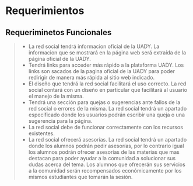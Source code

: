 # Requerimientos
## Requeriminetos Funcionales
> - La red social tendrá informacion oficial de la UADY. La informacion que se mostrará en la página web será extraída de la página oficial de la UADY.
> - Tendrá links para acceder más rápido a la plataforma UADY. Los links son sacados de la pagina oficial de la UADY para poder redirigir de manera más rápida al sitio web indicado.
> - El diseño que tendrá la red social facilitará el uso correcto. La red social contará con un diseño en particular que facilitará al usuario el manejo de la misma.
> - Tendrá una sección para quejas o sugerencias ante fallos de la red social o errores de la misma. La red social tendrá un apartado especificado donde los usuarios podrán escribir una queja o una sugerencia para la página.
> - La red social debe de funcionar correctamente con los recursos existentes.
> - La red social ofrecerá asesorías. La red social tendrá un apartado donde los alumnos podrán pedir asesorías, por lo contrario igual los alumnos podrán ofrecer asesorías de las materias que mas destacan para poder ayudar a la comunidad a solucionar sus dudas acerca del	 tema. Los alumnos que ofrecerán sus servicios a la comunidad serán recompensados económicamente por los mismos estudiantes que tomarán la sesión. 
